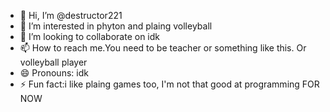 - 👋 Hi, I’m @destructor221
- 👀 I’m interested in phyton and plaing volleyball
- 💞️ I’m looking to collaborate on idk
- 📫 How to reach me.You need to be teacher or something like this. Or volleyball player 
- 😄 Pronouns: idk
- ⚡ Fun fact:i like plaing games too, I'm not that good at programming FOR NOW 

<!---
destructor221/destructor221 is a ✨ special ✨ repository because its `README.md` (this file) appears on your GitHub profile.
You can click the Preview link to take a look at your changes.
--->
